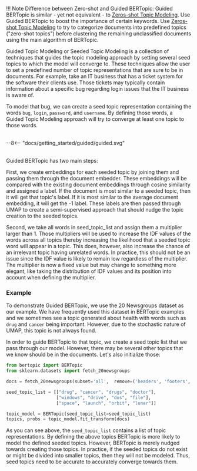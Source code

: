 !!! Note
    Difference between Zero-shot and Guided BERTopic: 
    Guided BERTopic is similar - yet not equivalent - to [Zeros-shot Topic Modeling](https://maartengr.github.io/BERTopic/getting_started/zeroshot/zeroshot.html). 
    Use Guided BERTopic to boost the importance of certain keywords. Use [Zeros-shot Topic Modeling](https://maartengr.github.io/BERTopic/getting_started/zeroshot/zeroshot.html) to try to categorize documents into predefined topics ("zero-shot topics") before clustering the remaining unclassified documents using the main algorithm of BERTopic.


Guided Topic Modeling or Seeded Topic Modeling is a collection of techniques that guides the topic modeling approach by setting several seed topics to which the model will converge to. These techniques allow the user to set a predefined number of topic representations that are sure to be in documents. For example, take an IT business that has a ticket system for the software their clients use. Those tickets may typically contain information about a specific bug regarding login issues that the IT business is aware of.  

To model that bug, we can create a seed topic representation containing the words `bug`, `login`, `password`, 
and `username`. By defining those words, a Guided Topic Modeling approach will try to converge at least one topic to those words.

<br>
<div class="svg_image">
--8<-- "docs/getting_started/guided/guided.svg"
</div>
<br>

Guided BERTopic has two main steps:

First, we create embeddings for each seeded topic by joining them and passing them through the document embedder. These embeddings will be compared with the existing document embeddings through cosine similarity and assigned a label. If the document is most similar to a seeded topic, then it will get that topic's label. 
If it is most similar to the average document embedding, it will get the -1 label. 
These labels are then passed through UMAP to create a semi-supervised approach that should nudge 
the topic creation to the seeded topics.

Second, we take all words in seed_topic_list and assign them a multiplier larger than 1. 
Those multipliers will be used to increase the IDF values of the words across all topics thereby increasing 
the likelihood that a seeded topic word will appear in a topic. This does, however, also increase the chance of an irrelevant topic having unrelated words. In practice, this should not be an issue since the IDF value is likely to remain low regardless of the multiplier. The multiplier is now a fixed value but may change to something more elegant, like taking the distribution of IDF values and its position into account when defining the multiplier.
   
### **Example**
To demonstrate Guided BERTopic, we use the 20 Newsgroups dataset as our example. We have frequently used this
dataset in BERTopic examples and we sometimes see a topic generated about health with words such as `drug` and `cancer` 
being important. However, due to the stochastic nature of UMAP, this topic is not always found. 

In order to guide BERTopic to that topic, we create a seed topic list that we pass through our model. However, 
there may be several other topics that we know should be in the documents. Let's also initialize those:

```python
from bertopic import BERTopic
from sklearn.datasets import fetch_20newsgroups

docs = fetch_20newsgroups(subset='all',  remove=('headers', 'footers', 'quotes'))["data"]

seed_topic_list = [["drug", "cancer", "drugs", "doctor"],
                   ["windows", "drive", "dos", "file"],
                   ["space", "launch", "orbit", "lunar"]]

topic_model = BERTopic(seed_topic_list=seed_topic_list)
topics, probs = topic_model.fit_transform(docs)
```

As you can see above, the `seed_topic_list` contains a list of topic representations. By defining the above topics 
BERTopic is more likely to model the defined seeded topics. However, BERTopic is merely nudged towards creating those 
topics. In practice, if the seeded topics do not exist or might be divided into smaller topics, then they will 
not be modeled. Thus, seed topics need to be accurate to accurately converge towards them. 
